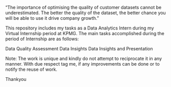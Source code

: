 “The importance of optimising the quality of customer datasets cannot be underestimated. The better the quality of the dataset, the better chance you will be able to use it drive company growth.”

This repository includes my tasks as a Data Analytics Intern during my Virtual Internship period at KPMG. The main tasks accomplished during the period of Internship are as follows:

Data Quality Assessment
Data Insights
Data Insights and Presentation

Note:
The work is unique and kindly do not attempt to reciprocate it in any manner. With due respect tag me, if any improvements can be done or to notify the reuse of work.

Thankyou
